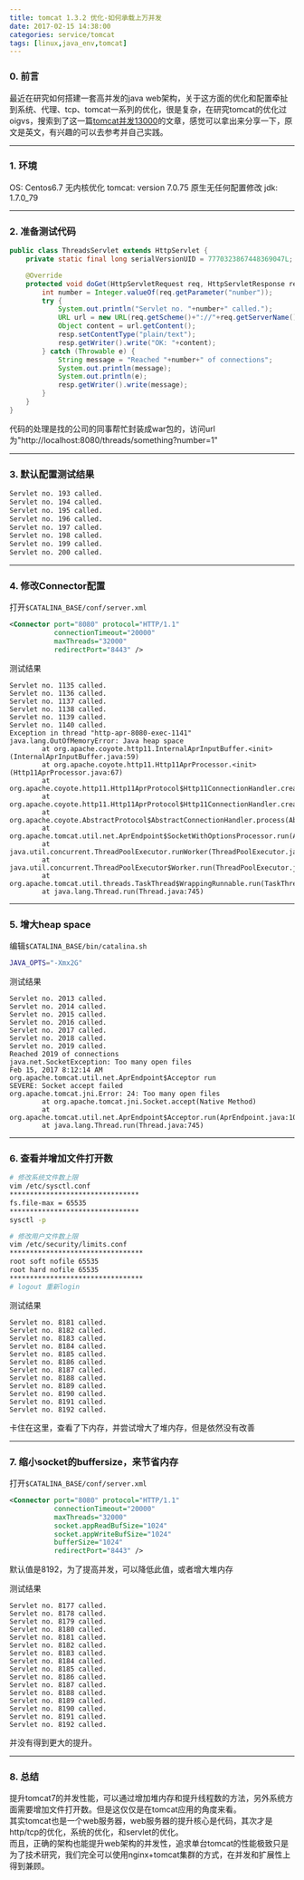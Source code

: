 ```yaml
---
title: tomcat 1.3.2 优化-如何承载上万并发
date: 2017-02-15 14:38:00
categories: service/tomcat
tags: [linux,java_env,tomcat]
---
```


### 0. 前言
最近在研究如何搭建一套高并发的java web架构，关于这方面的优化和配置牵扯到系统、代理、tcp、tomcat一系列的优化，很是复杂，在研究tomcat的优化过oigvs，搜索到了这一篇[tomcat并发13000](https://blog.krecan.net/2010/05/02/cool-tomcat-is-able-to-handle-more-than-13000-concurrent-connections/comment-page-1/#comment-9636)的文章，感觉可以拿出来分享一下，原文是英文，有兴趣的可以去参考并自己实践。

---

### 1. 环境
OS: Centos6.7 无内核优化
tomcat: version 7.0.75 原生无任何配置修改
jdk: 1.7.0_79

---

### 2. 准备测试代码
``` java
public class ThreadsServlet extends HttpServlet {  
    private static final long serialVersionUID = 7770323867448369047L;  

    @Override  
    protected void doGet(HttpServletRequest req, HttpServletResponse resp) throws ServletException, IOException {  
        int number = Integer.valueOf(req.getParameter("number"));  
        try {  
            System.out.println("Servlet no. "+number+" called.");  
            URL url = new URL(req.getScheme()+"://"+req.getServerName()+":"+req.getServerPort()+req.getRequestURI()+"?number="+(number+1));  
            Object content = url.getContent();  
            resp.setContentType("plain/text");  
            resp.getWriter().write("OK: "+content);  
        } catch (Throwable e) {  
            String message = "Reached "+number+" of connections";  
            System.out.println(message);  
            System.out.println(e);  
            resp.getWriter().write(message);  
        }  
    }  
}
```
代码的处理是找的公司的同事帮忙封装成war包的，访问url为"http://localhost:8080/threads/something?number=1"

---

### 3. 默认配置测试结果
``` bash
Servlet no. 193 called.
Servlet no. 194 called.
Servlet no. 195 called.
Servlet no. 196 called.
Servlet no. 197 called.
Servlet no. 198 called.
Servlet no. 199 called.
Servlet no. 200 called.
```

---

### 4. 修改Connector配置
打开`$CATALINA_BASE/conf/server.xml`
``` xml
<Connector port="8080" protocol="HTTP/1.1"
           connectionTimeout="20000"
           maxThreads="32000"
           redirectPort="8443" />
```

测试结果
```
Servlet no. 1135 called.
Servlet no. 1136 called.
Servlet no. 1137 called.
Servlet no. 1138 called.
Servlet no. 1139 called.
Servlet no. 1140 called.
Exception in thread "http-apr-8080-exec-1141" java.lang.OutOfMemoryError: Java heap space
        at org.apache.coyote.http11.InternalAprInputBuffer.<init>(InternalAprInputBuffer.java:59)
        at org.apache.coyote.http11.Http11AprProcessor.<init>(Http11AprProcessor.java:67)
        at org.apache.coyote.http11.Http11AprProtocol$Http11ConnectionHandler.createProcessor(Http11AprProtocol.java:301)
        at org.apache.coyote.http11.Http11AprProtocol$Http11ConnectionHandler.createProcessor(Http11AprProtocol.java:208)
        at org.apache.coyote.AbstractProtocol$AbstractConnectionHandler.process(AbstractProtocol.java:603)
        at org.apache.tomcat.util.net.AprEndpoint$SocketWithOptionsProcessor.run(AprEndpoint.java:2473)
        at java.util.concurrent.ThreadPoolExecutor.runWorker(ThreadPoolExecutor.java:1145)
        at java.util.concurrent.ThreadPoolExecutor$Worker.run(ThreadPoolExecutor.java:615)
        at org.apache.tomcat.util.threads.TaskThread$WrappingRunnable.run(TaskThread.java:61)
        at java.lang.Thread.run(Thread.java:745)
```

---

### 5. 增大heap space
编辑`$CATALINA_BASE/bin/catalina.sh`
``` bash
JAVA_OPTS="-Xmx2G"
```

测试结果
```
Servlet no. 2013 called.
Servlet no. 2014 called.
Servlet no. 2015 called.
Servlet no. 2016 called.
Servlet no. 2017 called.
Servlet no. 2018 called.
Servlet no. 2019 called.
Reached 2019 of connections
java.net.SocketException: Too many open files
Feb 15, 2017 8:12:14 AM org.apache.tomcat.util.net.AprEndpoint$Acceptor run
SEVERE: Socket accept failed
org.apache.tomcat.jni.Error: 24: Too many open files
        at org.apache.tomcat.jni.Socket.accept(Native Method)
        at org.apache.tomcat.util.net.AprEndpoint$Acceptor.run(AprEndpoint.java:1086)
        at java.lang.Thread.run(Thread.java:745)
```

---

### 6. 查看并增加文件打开数
``` bash
# 修改系统文件数上限
vim /etc/sysctl.conf
********************************
fs.file-max = 65535
********************************
sysctl -p

# 修改用户文件数上限
vim /etc/security/limits.conf
*********************************
root soft nofile 65535
root hard nofile 65535
*********************************
# logout 重新login
```

测试结果
```
Servlet no. 8181 called.
Servlet no. 8182 called.
Servlet no. 8183 called.
Servlet no. 8184 called.
Servlet no. 8185 called.
Servlet no. 8186 called.
Servlet no. 8187 called.
Servlet no. 8188 called.
Servlet no. 8189 called.
Servlet no. 8190 called.
Servlet no. 8191 called.
Servlet no. 8192 called.
```
卡住在这里，查看了下内存，并尝试增大了堆内存，但是依然没有改善

---

### 7. 缩小socket的buffersize，来节省内存
打开`$CATALINA_BASE/conf/server.xml`
``` xml
<Connector port="8080" protocol="HTTP/1.1"
           connectionTimeout="20000"
           maxThreads="32000"
           socket.appReadBufSize="1024"
           socket.appWriteBufSize="1024"
           bufferSize="1024"
           redirectPort="8443" />
```
默认值是8192，为了提高并发，可以降低此值，或者增大堆内存

测试结果
```
Servlet no. 8177 called.
Servlet no. 8178 called.
Servlet no. 8179 called.
Servlet no. 8180 called.
Servlet no. 8181 called.
Servlet no. 8182 called.
Servlet no. 8183 called.
Servlet no. 8184 called.
Servlet no. 8185 called.
Servlet no. 8186 called.
Servlet no. 8187 called.
Servlet no. 8188 called.
Servlet no. 8189 called.
Servlet no. 8190 called.
Servlet no. 8191 called.
Servlet no. 8192 called.
```
并没有得到更大的提升。

---

### 8. 总结
提升tomcat7的并发性能，可以通过增加堆内存和提升线程数的方法，另外系统方面需要增加文件打开数。但是这仅仅是在tomcat应用的角度来看。  
其实tomcat也是一个web服务器，web服务器的提升核心是代码，其次才是http/tcp的优化，系统的优化，和servlet的优化。  
而且，正确的架构也能提升web架构的并发性，追求单台tomcat的性能极致只是为了技术研究，我们完全可以使用nginx+tomcat集群的方式，在并发和扩展性上得到兼顾。
